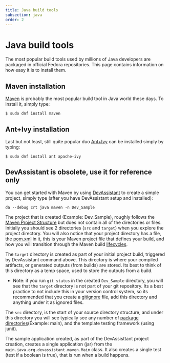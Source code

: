 ```yaml
---
title: Java build tools
subsection: java
order: 2
---
```


# Java build tools

The most popular build tools used by millions of Java developers are packaged in official Fedora repositories. This page contains information on how easy it is to install them.

## Maven installation

[Maven](https://maven.apache.org/) is probably the most popular build tool in Java world these days. To install it, simply type:

```
$ sudo dnf install maven
```

## Ant+Ivy installation

Last but not least, still quite popular duo [Ant+Ivy](http://ant.apache.org/ivy/) can be installed simply by typing:

```
$ sudo dnf install ant apache-ivy
```

## DevAssistant is obsolete, use it for reference only

You can get started with Maven by using [DevAssistant](/tools/devassistant/about.html) to create a simple project, simply type (after you have DevAssistant setup and installed):   

```
da --debug crt java maven -n Dev_Sample
```

The project that is created (Example: Dev_Sample), roughly follows the [Maven Project Structure](http://maven.apache.org/guides/introduction/introduction-to-the-standard-directory-layout.html) but does not contain all of the directories or files. Initially you should see 2 directories (`src` and `target`) when you explore the project directory. You will also notice that your project directory has a file, the [pom.xml](https://maven.apache.org/pom.html) in it, this is your Maven project file that defines your build, and how you will transition through the Maven build [lifecycles](https://maven.apache.org/guides/introduction/introduction-to-the-lifecycle.html). 

The `target` directory is created as part of your initial project build, triggered by DevAssistant command above. This directory is where your compiled artifacts, or generated outputs (from builds) are stored. Its best to think of this directory as a temp space, used to store the outputs from a build. 

- Note: if you run `git status` in the created `Dev_Sample` directory, you will see that the `target` directory is not part of your git repository. Its a best practice to not include this in your version control system, so its recommended that you create a [gitignore](https://git-scm.com/docs/gitignore) file, add this directory and anything under it as ignored files.

The `src` directory, is the start of your source directory structure, and under this directory you will see typically see any number of [package directories](http://docs.oracle.com/javase/tutorial/java/package/managingfiles.html)(Example: main), and the template testing framework (using junit). 

The sample application created, as part of the DevAssisttant project creation, creates a single application (jar) from the `main.java.org.devassistant.maven.Main` class. It also creates a single test (test if a boolean is true), that is run when a build happens. 

<!-- TODO: once content for Scala programming language is created, mention here that it's also possible to use SBT to build Java projects + link to corresponding Scala section. -->
